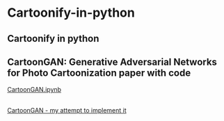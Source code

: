 # Cartoonify-in-python
## Cartoonify in python

## CartoonGAN: Generative Adversarial Networks for Photo Cartoonization paper with code

[CartoonGAN.ipynb](https://github.com/TobiasSunderdiek/cartoon-gan/blob/main/CartoonGAN.ipynb) <br><br>

[CartoonGAN - my attempt to implement it](https://tobiassunderdiek.github.io/cartoon-gan/#tc1_1) <br><br>




